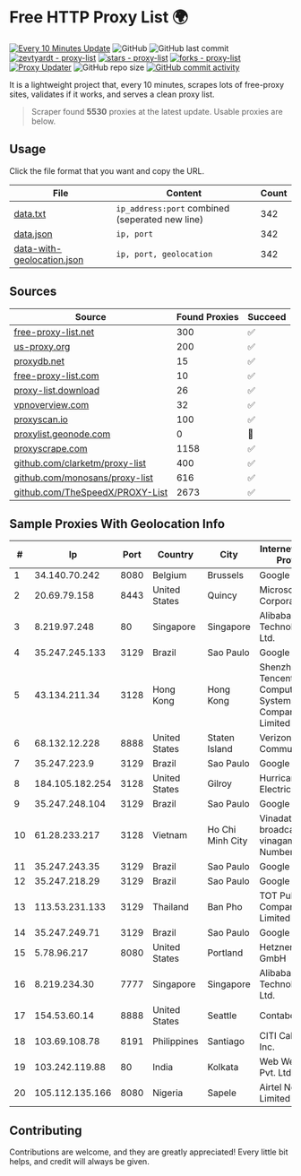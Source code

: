 
# Free HTTP Proxy List 🌍

[![Every 10 Minutes Update](https://github.com/mertguvencli/http-proxy-list/actions/workflows/main.yml/badge.svg?branch=main)](https://github.com/mertguvencli/http-proxy-list/actions/workflows/main.yml)
![GitHub](https://img.shields.io/github/license/mertguvencli/http-proxy-list)
![GitHub last commit](https://img.shields.io/github/last-commit/mertguvencli/http-proxy-list)
[![zevtyardt - proxy-list](https://img.shields.io/static/v1?label=zevtyardt&message=proxy-list&color=blue&logo=github)](https://github.com/zevtyardt/proxy-list "Go to GitHub repo")
[![stars - proxy-list](https://img.shields.io/github/stars/zevtyardt/proxy-list?style=social)](https://github.com/zevtyardt/proxy-list)
[![forks - proxy-list](https://img.shields.io/github/forks/zevtyardt/proxy-list?style=social)](https://github.com/zevtyardt/proxy-list)
[![Proxy Updater](https://github.com/zevtyardt/proxy-list/workflows/Proxy%20Updater/badge.svg)](https://github.com/zevtyardt/proxy-list/actions?query=workflow:"Proxy+Updater")
![GitHub repo size](https://img.shields.io/github/repo-size/zevtyardt/proxy-list)
[![GitHub commit activity](https://img.shields.io/github/commit-activity/m/zevtyardt/proxy-list?logo=commits)](https://github.com/zevtyardt/proxy-list/commits/main)

It is a lightweight project that, every 10 minutes, scrapes lots of free-proxy sites, validates if it works, and serves a clean proxy list.

> Scraper found **5530** proxies at the latest update. Usable proxies are below.

## Usage

Click the file format that you want and copy the URL.

|File|Content|Count|
|----|-------|-----|
|[data.txt](https://raw.githubusercontent.com/mertguvencli/http-proxy-list/main/proxy-list/data.txt)|`ip_address:port` combined (seperated new line)|342|
|[data.json](https://raw.githubusercontent.com/mertguvencli/http-proxy-list/main/proxy-list/data.json)|`ip, port`|342|
|[data-with-geolocation.json](https://raw.githubusercontent.com/mertguvencli/http-proxy-list/main/proxy-list/data-with-geolocation.json)|`ip, port, geolocation`|342|

## Sources

|Source|Found Proxies|Succeed|
|------|-------------|-------|
|[free-proxy-list.net](https://free-proxy-list.net)|300|✅|
|[us-proxy.org](https://www.us-proxy.org)|200|✅|
|[proxydb.net](http://proxydb.net)|15|✅|
|[free-proxy-list.com](https://free-proxy-list.com/?page=&port=&type%5B%5D=http&type%5B%5D=https&up_time=0&search=Search)|10|✅|
|[proxy-list.download](https://www.proxy-list.download/HTTP)|26|✅|
|[vpnoverview.com](https://vpnoverview.com/privacy/anonymous-browsing/free-proxy-servers)|32|✅|
|[proxyscan.io](https://www.proxyscan.io)|100|✅|
|[proxylist.geonode.com](https://proxylist.geonode.com/api/proxy-list?limit=300&page=1&sort_by=lastChecked&sort_type=desc&protocols=http,https)|0|🚫|
|[proxyscrape.com](https://api.proxyscrape.com/v2/?request=displayproxies&protocol=http&timeout=10000&country=all&ssl=all&anonymity=all)|1158|✅|
|[github.com/clarketm/proxy-list](https://raw.githubusercontent.com/clarketm/proxy-list/master/proxy-list-raw.txt)|400|✅|
|[github.com/monosans/proxy-list](https://raw.githubusercontent.com/monosans/proxy-list/main/proxies/http.txt)|616|✅|
|[github.com/TheSpeedX/PROXY-List](https://raw.githubusercontent.com/TheSpeedX/PROXY-List/master/http.txt)|2673|✅|


## Sample Proxies With Geolocation Info

|#|Ip|Port|Country|City|Internet Service Provider|
|-|--|----|-------|----|-------------------------|
|1|34.140.70.242|8080|Belgium|Brussels|Google LLC|
|2|20.69.79.158|8443|United States|Quincy|Microsoft Corporation|
|3|8.219.97.248|80|Singapore|Singapore|Alibaba (US) Technology Co., Ltd.|
|4|35.247.245.133|3129|Brazil|Sao Paulo|Google LLC|
|5|43.134.211.34|3128|Hong Kong|Hong Kong|Shenzhen Tencent Computer Systems Company Limited|
|6|68.132.12.228|8888|United States|Staten Island|Verizon Communications|
|7|35.247.223.9|3129|Brazil|Sao Paulo|Google LLC|
|8|184.105.182.254|3128|United States|Gilroy|Hurricane Electric LLC|
|9|35.247.248.104|3129|Brazil|Sao Paulo|Google LLC|
|10|61.28.233.217|3128|Vietnam|Ho Chi Minh City|Vinadata broadcast via vinagame AS Number|
|11|35.247.243.35|3129|Brazil|Sao Paulo|Google LLC|
|12|35.247.218.29|3129|Brazil|Sao Paulo|Google LLC|
|13|113.53.231.133|3129|Thailand|Ban Pho|TOT Public Company Limited|
|14|35.247.249.71|3129|Brazil|Sao Paulo|Google LLC|
|15|5.78.96.217|8080|United States|Portland|Hetzner Online GmbH|
|16|8.219.234.30|7777|Singapore|Singapore|Alibaba (US) Technology Co., Ltd.|
|17|154.53.60.14|8888|United States|Seattle|Contabo Inc.|
|18|103.69.108.78|8191|Philippines|Santiago|CITI Cableworld Inc.|
|19|103.242.119.88|80|India|Kolkata|Web Werks India Pvt. Ltd.|
|20|105.112.135.166|8080|Nigeria|Sapele|Airtel Networks Limited|



## Contributing

Contributions are welcome, and they are greatly appreciated! Every
little bit helps, and credit will always be given.

